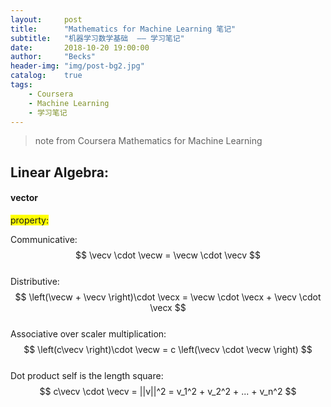 ```yaml
---
layout:     post
title:      "Mathematics for Machine Learning 笔记"
subtitle:   "机器学习数学基础  —— 学习笔记"
date:       2018-10-20 19:00:00
author:     "Becks"
header-img: "img/post-bg2.jpg"
catalog:    true
tags:
    - Coursera
    - Machine Learning
    - 学习笔记
---
```

> note from Coursera Mathematics for Machine Learning
> 

## Linear Algebra: 

<script type="text/javascript" async src="https://cdn.mathjax.org/mathjax/latest/MathJax.js?config=TeX-MML-AM_CHTML"> </script>

#### vector

<span style="background-color: #FFFF00">property: </span>

Communicative: $$ \vecv \cdot \vecw  =  \vecw \cdot \vecv $$ <br/>
Distributive: $$ \left(\vecw + \vecv \right)\cdot \vecx  =  \vecw \cdot \vecx + \vecv \cdot \vecx  $$<br/>
Associative over scaler multiplication: $$ \left(c\vecv \right)\cdot \vecw  =  c \left(\vecv \cdot \vecw \right)  $$<br/>
Dot product self is the length square: $$ c\vecv \cdot \vecv  =  ||v||^2 = v_1^2 + v_2^2 + ... + v_n^2  $$<br/>